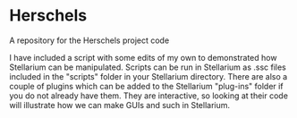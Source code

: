 # Herschels
A repository for the Herschels project code

I have included a script with some edits of my own to demonstrated how Stellarium can be manipulated. Scripts can be run in 
Stellarium as .ssc files included in the "scripts" folder in your Stellarium directory. 
There are also a couple of plugins which can be added to the Stellarium "plug-ins" folder if you do not already have them. 
They are interactive, so looking at their code will illustrate how we can make GUIs and such in Stellarium. 

